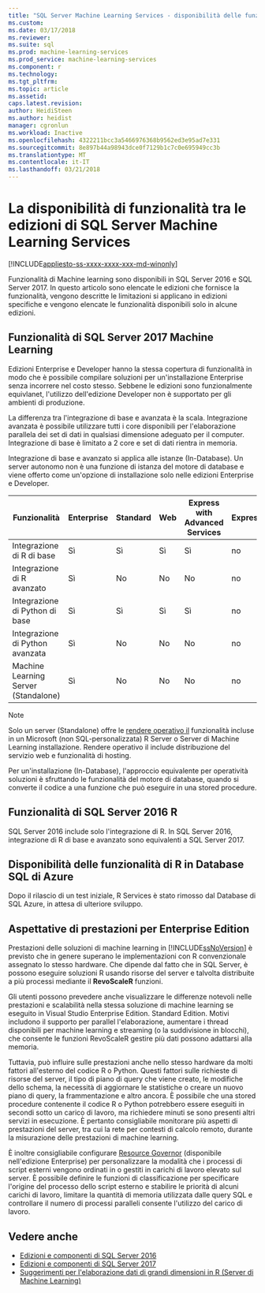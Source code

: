 ```yaml
---
title: "SQL Server Machine Learning Services - disponibilità delle funzionalità tra edizioni | Documenti Microsoft"
ms.custom: 
ms.date: 03/17/2018
ms.reviewer: 
ms.suite: sql
ms.prod: machine-learning-services
ms.prod_service: machine-learning-services
ms.component: r
ms.technology: 
ms.tgt_pltfrm: 
ms.topic: article
ms.assetid: 
caps.latest.revision: 
author: HeidiSteen
ms.author: heidist
manager: cgronlun
ms.workload: Inactive
ms.openlocfilehash: 4322211bcc3a5466976368b9562ed3e95ad7e331
ms.sourcegitcommit: 8e897b44a98943dce0f7129b1c7c0e695949cc3b
ms.translationtype: MT
ms.contentlocale: it-IT
ms.lasthandoff: 03/21/2018
---
```

# <a name="feature-availability-across-editions-of-sql-server-machine-learning-services"></a>La disponibilità di funzionalità tra le edizioni di SQL Server Machine Learning Services
[!INCLUDE[appliesto-ss-xxxx-xxxx-xxx-md-winonly](../../includes/appliesto-ss-xxxx-xxxx-xxx-md-winonly.md)]
 
 Funzionalità di Machine learning sono disponibili in SQL Server 2016 e SQL Server 2017. In questo articolo sono elencate le edizioni che fornisce la funzionalità, vengono descritte le limitazioni si applicano in edizioni specifiche e vengono elencate le funzionalità disponibili solo in alcune edizioni.


## <a name="sql-server-2017-machine-learning-features"></a>Funzionalità di SQL Server 2017 Machine Learning

Edizioni Enterprise e Developer hanno la stessa copertura di funzionalità in modo che è possibile compilare soluzioni per un'installazione Enterprise senza incorrere nel costo stesso. Sebbene le edizioni sono funzionalmente equivlanet, l'utilizzo dell'edizione Developer non è supportato per gli ambienti di produzione.

La differenza tra l'integrazione di base e avanzata è la scala. Integrazione avanzata è possibile utilizzare tutti i core disponibili per l'elaborazione parallela dei set di dati in qualsiasi dimensione adeguato per il computer. Integrazione di base è limitato a 2 core e set di dati rientra in memoria. 

Integrazione di base e avanzato si applica alle istanze (In-Database). Un server autonomo non è una funzione di istanza del motore di database e viene offerto come un'opzione di installazione solo nelle edizioni Enterprise e Developer.

|Funzionalità|Enterprise|Standard|Web|Express with Advanced Services|Express 
|-------------|----------------|--------------|---------|------------------------------------|------------------------|  
|Integrazione di R di base|Sì|Sì|Sì|Sì|no|   
|Integrazione di R avanzato|Sì|No|No|No|no| 
|Integrazione di Python di base|Sì|Sì|Sì|Sì|no|
|Integrazione di Python avanzata|Sì|No|No|No|no| 
|Machine Learning Server (Standalone)|Sì|No|No|No|no|   

 > [!NOTE]
 > Solo un server (Standalone) offre le [rendere operativo il](https://docs.microsoft.com/machine-learning-server/what-is-operationalization) funzionalità incluse in un Microsoft (non SQL-personalizzata) R Server o Server di Machine Learning installazione. Rendere operativo il include distribuzione del servizio web e funzionalità di hosting.
>
> Per un'installazione (In-Database), l'approccio equivalente per operatività soluzioni è sfruttando le funzionalità del motore di database, quando si converte il codice a una funzione che può eseguire in una stored procedure.


## <a name="sql-server-2016-r-features"></a>Funzionalità di SQL Server 2016 R

SQL Server 2016 include solo l'integrazione di R. In SQL Server 2016, integrazione di R di base e avanzato sono equivalenti a SQL Server 2017.

## <a name="r-feature-availability-in-azure-sql-database"></a>Disponibilità delle funzionalità di R in Database SQL di Azure
  
Dopo il rilascio di un test iniziale, R Services è stato rimosso dal Database di SQL Azure, in attesa di ulteriore sviluppo. 

## <a name="performance-expectations-for-enterprise-edition"></a>Aspettative di prestazioni per Enterprise Edition

Prestazioni delle soluzioni di machine learning in [!INCLUDE[ssNoVersion](../../includes/ssnoversion-md.md)] è previsto che in genere superano le implementazioni con R convenzionale assegnato lo stesso hardware. Che dipende dal fatto che in SQL Server, è possono eseguire soluzioni R usando risorse del server e talvolta distribuite a più processi mediante il **RevoScaleR** funzioni. 

Gli utenti possono prevedere anche visualizzare le differenze notevoli nelle prestazioni e scalabilità nella stessa soluzione di machine learning se eseguito in Visual Studio Enterprise Edition. Standard Edition. Motivi includono il supporto per parallel l'elaborazione, aumentare i thread disponibili per machine learning e streaming (o la suddivisione in blocchi), che consente le funzioni RevoScaleR gestire più dati possono adattarsi alla memoria. 

Tuttavia, può influire sulle prestazioni anche nello stesso hardware da molti fattori all'esterno del codice R o Python. Questi fattori sulle richieste di risorse del server, il tipo di piano di query che viene creato, le modifiche dello schema, la necessità di aggiornare le statistiche o creare un nuovo piano di query, la frammentazione e altro ancora. È possibile che una stored procedure contenente il codice R o Python potrebbero essere eseguiti in secondi sotto un carico di lavoro, ma richiedere minuti se sono presenti altri servizi in esecuzione.  È pertanto consigliabile monitorare più aspetti di prestazioni del server, tra cui la rete per contesti di calcolo remoto, durante la misurazione delle prestazioni di machine learning.

È inoltre consigliabile configurare [Resource Governor](../../relational-databases/resource-governor/resource-governor.md) (disponibile nell'edizione Enterprise) per personalizzare la modalità che i processi di script esterni vengono ordinati in o gestiti in carichi di lavoro elevato sul server. È possibile definire le funzioni di classificazione per specificare l'origine del processo dello script esterno e stabilire le priorità di alcuni carichi di lavoro, limitare la quantità di memoria utilizzata dalle query SQL e controllare il numero di processi paralleli consente l'utilizzo del carico di lavoro.

## <a name="see-also"></a>Vedere anche

+ [Edizioni e componenti di SQL Server 2016](../../sql-server/editions-and-components-of-sql-server-2016.md)
+ [Edizioni e componenti di SQL Server 2017](../../sql-server/editions-and-components-of-sql-server-2017.md)
+ [Suggerimenti per l'elaborazione dati di grandi dimensioni in R (Server di Machine Learning)](https://docs.microsoft.com/machine-learning-server/r/tutorial-large-data-tips)
